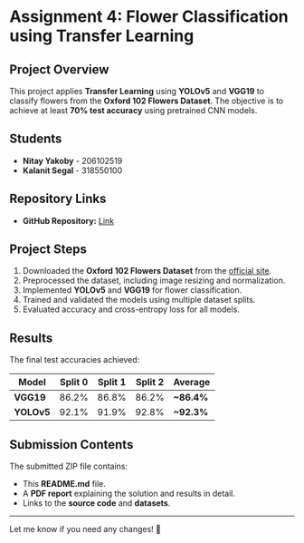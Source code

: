 # Assignment 4: Flower Classification using Transfer Learning

## Project Overview
This project applies **Transfer Learning** using **YOLOv5** and **VGG19** to classify flowers from the **Oxford 102 Flowers Dataset**. The objective is to achieve at least **70% test accuracy** using pretrained CNN models.

## Students
- **Nitay Yakoby** - 206102519
- **Kalanit Segal** - 318550100

## Repository Links
- **GitHub Repository:** [Link](https://github.com/nitay16/hw_4)

## Project Steps
1. Downloaded the **Oxford 102 Flowers Dataset** from the [official site](https://www.robots.ox.ac.uk/~vgg/data/flowers/102/).
2. Preprocessed the dataset, including image resizing and normalization.
3. Implemented **YOLOv5** and **VGG19** for flower classification.
4. Trained and validated the models using multiple dataset splits.
5. Evaluated accuracy and cross-entropy loss for all models.

## Results
The final test accuracies achieved:

| Model  | Split 0 | Split 1 | Split 2 | **Average** |
|--------|---------|---------|---------|------------|
| **VGG19** | 86.2% | 86.8% | 86.2% | **~86.4%** |
| **YOLOv5** | 92.1% | 91.9% | 92.8% | **~92.3%** |

## Submission Contents
The submitted ZIP file contains:
- This **README.md** file.
- A **PDF report** explaining the solution and results in detail.
- Links to the **source code** and **datasets**.

---

Let me know if you need any changes! 🚀
